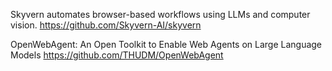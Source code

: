 Skyvern automates browser-based workflows using LLMs and computer vision.   https://github.com/Skyvern-AI/skyvern  

OpenWebAgent: An Open Toolkit to Enable Web Agents on Large Language Models  https://github.com/THUDM/OpenWebAgent
